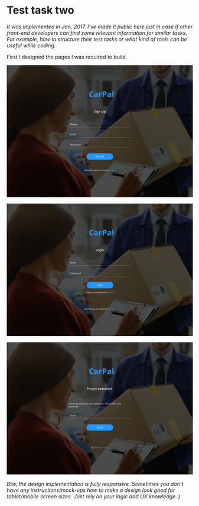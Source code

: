 # Test task two
*It was implemented in Jan, 2017. I've made it public here just in case if other front-end developers can find some relevant information for similar tasks. For example, how to structure their test tasks or what kind of tools can be useful while coding.*

First I designed the pages I was required to build.

![Signup page](./mockups/signup-page.png)

![Login page](./mockups/login-page.png)

![Forgot password page](./mockups/forgot-password-page.png)

*Btw, the design implementation is fully responsive. Sometimes you don't have any instructions/mock-ups how to make a design look good for tablet/mobile screen sizes. Just rely on your logic and UX knowledge :)*


